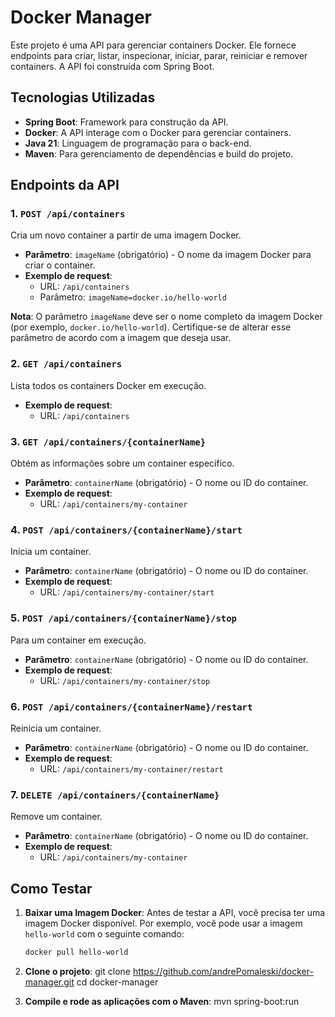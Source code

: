 # Docker Manager

Este projeto é uma API para gerenciar containers Docker. Ele fornece endpoints para criar, listar, inspecionar, iniciar, parar, reiniciar e remover containers. A API foi construída com Spring Boot.

## Tecnologias Utilizadas

- **Spring Boot**: Framework para construção da API.
- **Docker**: A API interage com o Docker para gerenciar containers.
- **Java 21**: Linguagem de programação para o back-end.
- **Maven**: Para gerenciamento de dependências e build do projeto.

## Endpoints da API

### 1. `POST /api/containers`
Cria um novo container a partir de uma imagem Docker.

- **Parâmetro**: `imageName` (obrigatório) - O nome da imagem Docker para criar o container.
- **Exemplo de request**:
    - URL: `/api/containers`
    - Parâmetro: `imageName=docker.io/hello-world`
    
**Nota**: O parâmetro `imageName` deve ser o nome completo da imagem Docker (por exemplo, `docker.io/hello-world`). Certifique-se de alterar esse parâmetro de acordo com a imagem que deseja usar.

### 2. `GET /api/containers`
Lista todos os containers Docker em execução.

- **Exemplo de request**:
    - URL: `/api/containers`
    
### 3. `GET /api/containers/{containerName}`
Obtém as informações sobre um container específico.

- **Parâmetro**: `containerName` (obrigatório) - O nome ou ID do container.
- **Exemplo de request**:
    - URL: `/api/containers/my-container`

### 4. `POST /api/containers/{containerName}/start`
Inicia um container.

- **Parâmetro**: `containerName` (obrigatório) - O nome ou ID do container.
- **Exemplo de request**:
    - URL: `/api/containers/my-container/start`

### 5. `POST /api/containers/{containerName}/stop`
Para um container em execução.

- **Parâmetro**: `containerName` (obrigatório) - O nome ou ID do container.
- **Exemplo de request**:
    - URL: `/api/containers/my-container/stop`

### 6. `POST /api/containers/{containerName}/restart`
Reinicia um container.

- **Parâmetro**: `containerName` (obrigatório) - O nome ou ID do container.
- **Exemplo de request**:
    - URL: `/api/containers/my-container/restart`

### 7. `DELETE /api/containers/{containerName}`
Remove um container.

- **Parâmetro**: `containerName` (obrigatório) - O nome ou ID do container.
- **Exemplo de request**:
    - URL: `/api/containers/my-container`

## Como Testar

1. **Baixar uma Imagem Docker**:
   Antes de testar a API, você precisa ter uma imagem Docker disponível. Por exemplo, você pode usar a imagem `hello-world` com o seguinte comando:

   ```bash
   docker pull hello-world
   
2. **Clone o projeto**:
   git clone https://github.com/andrePomaleski/docker-manager.git
   cd docker-manager

3. **Compile e rode as aplicações com o Maven**:
   mvn spring-boot:run


